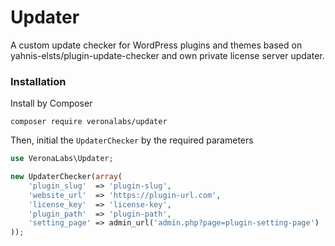 # Updater
A custom update checker for WordPress plugins and themes based on yahnis-elsts/plugin-update-checker and own private license server updater.

### Installation
Install by Composer
```
composer require veronalabs/updater
```

Then, initial the `UpdaterChecker` by the required parameters
```php
use VeronaLabs\Updater;

new UpdaterChecker(array(
    'plugin_slug'  => 'plugin-slug',
    'website_url'  => 'https://plugin-url.com',
    'license_key'  => 'license-key',
    'plugin_path'  => 'plugin-path',
    'setting_page' => admin_url('admin.php?page=plugin-setting-page')
));
```